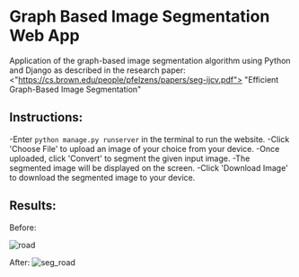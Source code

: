 # Graph Based Image Segmentation Web App
Application of the graph-based image segmentation algorithm using Python and Django as described in the research paper: <"https://cs.brown.edu/people/pfelzens/papers/seg-ijcv.pdf"> "Efficient Graph-Based Image Segmentation" 
## Instructions:
-Enter `python manage.py runserver` in the terminal to run the website.
-Click 'Choose File' to upload an image of your choice from your device.
-Once uploaded, click 'Convert' to segment the given input image.
-The segmented image will be displayed on the screen.
-Click 'Download Image' to download the segmented image to your device.
## Results:
Before:

![road](https://github.com/Viyer533/graph-image-segmentation/assets/92812168/509a14e2-116f-47e2-9020-29c05fc19134)

After:
![seg_road](https://github.com/Viyer533/graph-image-segmentation/assets/92812168/59166c9f-6294-47fe-8c62-722522b0807a)
